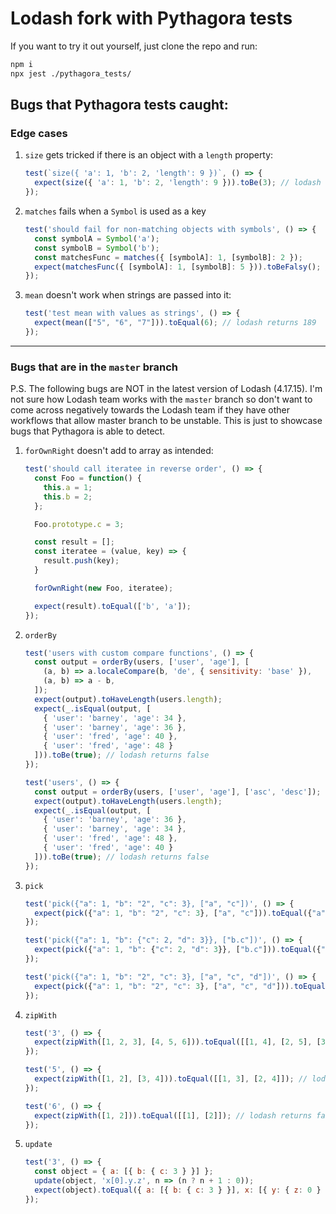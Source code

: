 # Lodash fork with Pythagora tests

If you want to try it out yourself, just clone the repo and run:
```bash
npm i
npx jest ./pythagora_tests/
```

## Bugs that Pythagora tests caught:

### Edge cases
1. `size` gets tricked if there is an object with a `length` property:
    ```javascript
    test(`size({ 'a': 1, 'b': 2, 'length': 9 })`, () => {
      expect(size({ 'a': 1, 'b': 2, 'length': 9 })).toBe(3); // lodash returns 9
    });
    ```

2. `matches` fails when a `Symbol` is used as a key
    ```javascript
    test('should fail for non-matching objects with symbols', () => {
      const symbolA = Symbol('a');
      const symbolB = Symbol('b');
      const matchesFunc = matches({ [symbolA]: 1, [symbolB]: 2 });
      expect(matchesFunc({ [symbolA]: 1, [symbolB]: 5 })).toBeFalsy(); // lodash returns true
    });
    ```

3. `mean` doesn't work when strings are passed into it:
    ```javascript
    test('test mean with values as strings', () => {
      expect(mean(["5", "6", "7"])).toEqual(6); // lodash returns 189
    });
   ```
---

### Bugs that are in the `master` branch
P.S. The following bugs are NOT in the latest version of Lodash (4.17.15). I'm not sure how Lodash team works with the `master` branch so don't want to come across negatively towards the Lodash team if they have other workflows that allow master branch to be unstable. This is just to showcase bugs that Pythagora is able to detect.
1. `forOwnRight` doesn't add to array as intended:
    ```javascript
    test('should call iteratee in reverse order', () => {
      const Foo = function() {
        this.a = 1;
        this.b = 2;
      };

      Foo.prototype.c = 3;

      const result = [];
      const iteratee = (value, key) => {
        result.push(key);
      }

      forOwnRight(new Foo, iteratee);

      expect(result).toEqual(['b', 'a']);
    });
    ```

2. `orderBy`
    ```javascript
    test('users with custom compare functions', () => {
      const output = orderBy(users, ['user', 'age'], [
        (a, b) => a.localeCompare(b, 'de', { sensitivity: 'base' }),
        (a, b) => a - b,
      ]);
      expect(output).toHaveLength(users.length);
      expect(_.isEqual(output, [
        { 'user': 'barney', 'age': 34 },
        { 'user': 'barney', 'age': 36 },
        { 'user': 'fred', 'age': 40 },
        { 'user': 'fred', 'age': 48 }
      ])).toBe(true); // lodash returns false
    });

    test('users', () => {
      const output = orderBy(users, ['user', 'age'], ['asc', 'desc']);
      expect(output).toHaveLength(users.length);
      expect(_.isEqual(output, [
        { 'user': 'barney', 'age': 36 },
        { 'user': 'barney', 'age': 34 },
        { 'user': 'fred', 'age': 48 },
        { 'user': 'fred', 'age': 40 }
      ])).toBe(true); // lodash returns false
    });
    ```

3. `pick`
    ```javascript
    test('pick({"a": 1, "b": "2", "c": 3}, ["a", "c"])', () => {
      expect(pick({"a": 1, "b": "2", "c": 3}, ["a", "c"])).toEqual({"a": 1, "c": 3}); // lodash returns false
    });

    test('pick({"a": 1, "b": {"c": 2, "d": 3}}, ["b.c"])', () => {
      expect(pick({"a": 1, "b": {"c": 2, "d": 3}}, ["b.c"])).toEqual({"b": {"c": 2}}); // lodash returns false
    });

    test('pick({"a": 1, "b": "2", "c": 3}, ["a", "c", "d"])', () => {
      expect(pick({"a": 1, "b": "2", "c": 3}, ["a", "c", "d"])).toEqual({"a": 1, "c": 3}); // lodash returns false
    });
    ```

4. `zipWith`
    ```javascript
    test('3', () => {
      expect(zipWith([1, 2, 3], [4, 5, 6])).toEqual([[1, 4], [2, 5], [3, 6]]); // lodash returns false
    });

    test('5', () => {
      expect(zipWith([1, 2], [3, 4])).toEqual([[1, 3], [2, 4]]); // lodash returns false
    });

    test('6', () => {
      expect(zipWith([1, 2])).toEqual([[1], [2]]); // lodash returns false
    });
    ```

5. `update`
    ```javascript
    test('3', () => {
      const object = { a: [{ b: { c: 3 } }] };
      update(object, 'x[0].y.z', n => (n ? n + 1 : 0));
      expect(object).toEqual({ a: [{ b: { c: 3 } }], x: [{ y: { z: 0 } }] }); // lodash returns false
    });
   ```
